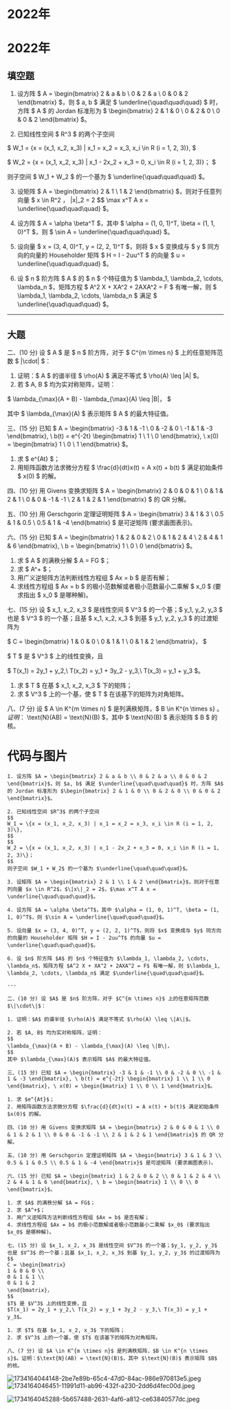# 2022年

# 2022年
## 填空题
1. 设方阵 $ A = \begin{bmatrix} 2 & a & b \\ 0 & 2 & a \\ 0 & 0 & 2 \end{bmatrix} $，则 $ a, b $ 满足 $ \underline{\quad\quad\quad} $ 时，方阵 $ A $ 的 Jordan 标准形为 $ \begin{bmatrix} 2 & 1 & 0 \\ 0 & 2 & 0 \\ 0 & 0 & 2 \end{bmatrix} $。



2. 已知线性空间 $ R^3 $ 的两个子空间

$ W_1 = \{x = (x_1, x_2, x_3) | x_1 = x_2 = x_3, x_i \in R (i = 1, 2, 3)\}, $

$ W_2 = \{x = (x_1, x_2, x_3) | x_1 - 2x_2 + x_3 = 0, x_i \in R (i = 1, 2, 3)\}； $

则子空间 $ W_1 + W_2 $ 的一个基为 $ \underline{\quad\quad\quad} $。



3. 设矩阵 $ A = \begin{bmatrix} 2 & 1 \\ 1 & 2 \end{bmatrix} $，则对于任意列向量 $ x \in R^2 $，$ \|x\|_2 = 2 $$ \max x^T A x = \underline{\quad\quad\quad} $。



4. 设方阵 $ A = \alpha \beta^T $，其中 $ \alpha = (1, 0, 1)^T, \beta = (1, 1, 0)^T $，则 $ \sin A = \underline{\quad\quad\quad} $。



5. 设向量 $ x = (3, 4, 0)^T, y = (2, 2, 1)^T $，则将 $ x $ 变换成与 $ y $ 同方向的向量的 Householder 矩阵 $ H = I - 2uu^T $ 的向量 $ u = \underline{\quad\quad\quad} $。



6. 设 $ n $ 阶方阵 $ A $ 的 $ n $ 个特征值为 $ \lambda_1, \lambda_2, \cdots, \lambda_n $，矩阵方程 $ A^2 X + XA^2 + 2AXA^2 = F $ 有唯一解，则 $ \lambda_1, \lambda_2, \cdots, \lambda_n $ 满足 $ \underline{\quad\quad\quad} $。

---

## 大题
二、(10 分) 设 $ A $ 是 $ n $ 阶方阵，对于 $ C^{m \times n} $ 上的任意矩阵范数 $ \|\cdot\| $：

1. 证明：$ A $ 的谱半径 $ \rho(A) $ 满足不等式 $ \rho(A) \leq \|A\| $。
2. 若 $ A, B $ 均为实对称矩阵，证明：

$ \lambda_{\max}(A + B) - \lambda_{\max}(A) \leq \|B\|， $

其中 $ \lambda_{\max}(A) $ 表示矩阵 $ A $ 的最大特征值。



三、(15 分) 已知 $ A = \begin{bmatrix} -3 & 1 & -1 \\ 0 & -2 & 0 \\ -1 & 1 & -3 \end{bmatrix}, \ b(t) = e^{-2t} \begin{bmatrix} 1 \\ 1 \\ 0 \end{bmatrix}, \ x(0) = \begin{bmatrix} 1 \\ 0 \\ 1 \end{bmatrix} $。

1. 求 $ e^{At} $；
2. 用矩阵函数方法求微分方程 $ \frac{d}{dt}x(t) = A x(t) + b(t) $ 满足初始条件 $ x(0) $ 的解。



四、(10 分) 用 Givens 变换求矩阵 $ A = \begin{bmatrix} 2 & 0 & 0 & 1 \\ 0 & 1 & 2 & 1 \\ 0 & 0 & -1 & -1 \\ 2 & 1 & 2 & 1 \end{bmatrix} $ 的 QR 分解。



五、(10 分) 用 Gerschgorin 定理证明矩阵 $ A = \begin{bmatrix} 3 & 1 & 3 \\ 0.5 & 1 & 0.5 \\ 0.5 & 1 & -4 \end{bmatrix} $ 是可逆矩阵 (要求画图表示)。

 

六、(15 分) 已知 $ A = \begin{bmatrix} 1 & 2 & 0 & 2 \\ 0 & 1 & 2 & 4 \\ 2 & 4 & 1 & 6 \end{bmatrix}, \ b = \begin{bmatrix} 1 \\ 0 \\ 0 \end{bmatrix} $。

1. 求 $ A $ 的满秩分解 $ A = FG $；
2. 求 $ A^+ $；
3. 用广义逆矩阵方法判断线性方程组 $ Ax = b $ 是否有解；
4. 求线性方程组 $ Ax = b $ 的极小范数解或者极小范数最小二乘解 $ x_0 $ (要求指出 $ x_0 $ 是哪种解)。



七、(15 分) 设 $ x_1, x_2, x_3 $ 是线性空间 $ V^3 $ 的一个基；$ y_1, y_2, y_3 $ 也是 $ V^3 $ 的一个基；且基 $ x_1, x_2, x_3 $ 到基 $ y_1, y_2, y_3 $ 的过渡矩阵为 

$ C = \begin{bmatrix} 
1 & 0 & 0 \\ 
0 & 1 & 1 \\ 
0 & 1 & 2 
\end{bmatrix}， $

$ T $ 是 $ V^3 $ 上的线性变换，且

$ T(x_1) = 2y_1 + y_2,\ T(x_2) = y_1 + 3y_2 - y_3,\ T(x_3) = y_1 + y_3 $。

1. 求 $ T $ 在基 $ x_1, x_2, x_3 $ 下的矩阵；
2. 求 $ V^3 $ 上的一个基，使 $ T $ 在该基下的矩阵为对角矩阵。



八、(7 分) 设 $ A \in K^{m \times n} $ 是列满秩矩阵，$ B \in K^{n \times s} $。证明：$ \text{N}(AB) = \text{N}(B) $，其中 $ \text{N}(B) $ 表示矩阵 $ B $ 的核。



# 代码与图片
```plain
1. 设方阵 $A = \begin{bmatrix} 2 & a & b \\ 0 & 2 & a \\ 0 & 0 & 2 \end{bmatrix}$，则 $a, b$ 满足 $\underline{\quad\quad\quad}$ 时，方阵 $A$ 的 Jordan 标准形为 $\begin{bmatrix} 2 & 1 & 0 \\ 0 & 2 & 0 \\ 0 & 0 & 2 \end{bmatrix}$。

2. 已知线性空间 $R^3$ 的两个子空间
$$
W_1 = \{x = (x_1, x_2, x_3) | x_1 = x_2 = x_3, x_i \in R (i = 1, 2, 3)\},
$$
$$
W_2 = \{x = (x_1, x_2, x_3) | x_1 - 2x_2 + x_3 = 0, x_i \in R (i = 1, 2, 3)\}；
$$
则子空间 $W_1 + W_2$ 的一个基为 $\underline{\quad\quad\quad}$。

3. 设矩阵 $A = \begin{bmatrix} 2 & 1 \\ 1 & 2 \end{bmatrix}$，则对于任意列向量 $x \in R^2$，$\|x\|_2 = 2$，$\max x^T A x = \underline{\quad\quad\quad}$。

4. 设方阵 $A = \alpha \beta^T$，其中 $\alpha = (1, 0, 1)^T, \beta = (1, 1, 0)^T$，则 $\sin A = \underline{\quad\quad\quad}$。

5. 设向量 $x = (3, 4, 0)^T, y = (2, 2, 1)^T$，则将 $x$ 变换成与 $y$ 同方向的向量的 Householder 矩阵 $H = I - 2uu^T$ 的向量 $u = \underline{\quad\quad\quad}$。

6. 设 $n$ 阶方阵 $A$ 的 $n$ 个特征值为 $\lambda_1, \lambda_2, \cdots, \lambda_n$，矩阵方程 $A^2 X + XA^2 + 2AXA^2 = F$ 有唯一解，则 $\lambda_1, \lambda_2, \cdots, \lambda_n$ 满足 $\underline{\quad\quad\quad}$。

---

二、(10 分) 设 $A$ 是 $n$ 阶方阵，对于 $C^{m \times n}$ 上的任意矩阵范数 $\|\cdot\|$：

1. 证明：$A$ 的谱半径 $\rho(A)$ 满足不等式 $\rho(A) \leq \|A\|$。

2. 若 $A, B$ 均为实对称矩阵，证明：
$$
\lambda_{\max}(A + B) - \lambda_{\max}(A) \leq \|B\|，
$$
其中 $\lambda_{\max}(A)$ 表示矩阵 $A$ 的最大特征值。

三、(15 分) 已知 $A = \begin{bmatrix} -3 & 1 & -1 \\ 0 & -2 & 0 \\ -1 & 1 & -3 \end{bmatrix}, \ b(t) = e^{-2t} \begin{bmatrix} 1 \\ 1 \\ 0 \end{bmatrix}, \ x(0) = \begin{bmatrix} 1 \\ 0 \\ 1 \end{bmatrix}$。

1. 求 $e^{At}$；
2. 用矩阵函数方法求微分方程 $\frac{d}{dt}x(t) = A x(t) + b(t)$ 满足初始条件 $x(0)$ 的解。

四、(10 分) 用 Givens 变换求矩阵 $A = \begin{bmatrix} 2 & 0 & 0 & 1 \\ 0 & 1 & 2 & 1 \\ 0 & 0 & -1 & -1 \\ 2 & 1 & 2 & 1 \end{bmatrix}$ 的 QR 分解。

五、(10 分) 用 Gerschgorin 定理证明矩阵 $A = \begin{bmatrix} 3 & 1 & 3 \\ 0.5 & 1 & 0.5 \\ 0.5 & 1 & -4 \end{bmatrix}$ 是可逆矩阵 (要求画图表示)。

六、(15 分) 已知 $A = \begin{bmatrix} 1 & 2 & 0 & 2 \\ 0 & 1 & 2 & 4 \\ 2 & 4 & 1 & 6 \end{bmatrix}, \ b = \begin{bmatrix} 1 \\ 0 \\ 0 \end{bmatrix}$。

1. 求 $A$ 的满秩分解 $A = FG$；
2. 求 $A^+$；
3. 用广义逆矩阵方法判断线性方程组 $Ax = b$ 是否有解；
4. 求线性方程组 $Ax = b$ 的极小范数解或者极小范数最小二乘解 $x_0$ (要求指出 $x_0$ 是哪种解)。

七、(15 分) 设 $x_1, x_2, x_3$ 是线性空间 $V^3$ 的一个基；$y_1, y_2, y_3$ 也是 $V^3$ 的一个基；且基 $x_1, x_2, x_3$ 到基 $y_1, y_2, y_3$ 的过渡矩阵为 
$$
C = \begin{bmatrix} 
1 & 0 & 0 \\ 
0 & 1 & 1 \\ 
0 & 1 & 2 
\end{bmatrix}，
$$
$T$ 是 $V^3$ 上的线性变换，且
$T(x_1) = 2y_1 + y_2,\ T(x_2) = y_1 + 3y_2 - y_3,\ T(x_3) = y_1 + y_3$。

1. 求 $T$ 在基 $x_1, x_2, x_3$ 下的矩阵；
2. 求 $V^3$ 上的一个基，使 $T$ 在该基下的矩阵为对角矩阵。

八、(7 分) 设 $A \in K^{m \times n}$ 是列满秩矩阵，$B \in K^{n \times s}$。证明：$\text{N}(AB) = \text{N}(B)$，其中 $\text{N}(B)$ 表示矩阵 $B$ 的核。
```

![1734164044148-2be7e89b-65c4-47d0-84ac-986e970813e5.jpeg](./img/6is-r24NV29PQPpF/1734164044148-2be7e89b-65c4-47d0-84ac-986e970813e5-108309.jpeg)![1734164046451-11991d11-ab96-432f-a230-2dd6d4fec00d.jpeg](./img/6is-r24NV29PQPpF/1734164046451-11991d11-ab96-432f-a230-2dd6d4fec00d-713024.jpeg)



![1734164045288-5b657488-2631-4af6-a812-ce63840577dc.jpeg](./img/6is-r24NV29PQPpF/1734164045288-5b657488-2631-4af6-a812-ce63840577dc-393063.jpeg)




